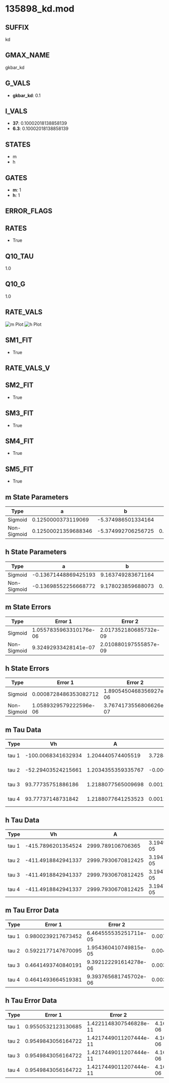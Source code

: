 # 135898_kd.mod

## SUFFIX

kd

## GMAX_NAME

gkbar_kd

## G_VALS

- **gkbar_kd**: 0.1

## I_VALS

- **37**: 0.10002018138858139
- **6.3**: 0.10002018138858139

## STATES

- m
- h

## GATES

- **m**: 1
- **h**: 1

## ERROR_FLAGS


## RATES

- True

## Q10_TAU

1.0

## Q10_G

1.0

## RATE_VALS

![m Plot](/Users/pbozelos/Dropbox/icg-Chai-Panos/supermodels/output_markdown_files/K/135898_kd.mod/images/m.png)
![h Plot](/Users/pbozelos/Dropbox/icg-Chai-Panos/supermodels/output_markdown_files/K/135898_kd.mod/images/h.png)

## SM1_FIT

- True

## RATE_VALS_V

## SM2_FIT

- True

## SM3_FIT

- True

## SM4_FIT

- True

## SM5_FIT

- True

## m State Parameters

| Type | a | b | c | d |
| --- | --- | --- | --- | --- |
| Sigmoid | 0.1250000373119069 | -5.374986501334164 |
| Non-Sigmoid | 0.12500021359688346 | -5.374992706256725 | 0.999999346633768 | 5.597723716004475e-07 |

## h State Parameters

| Type | a | b | c | d |
| --- | --- | --- | --- | --- |
| Sigmoid | -0.13671448869425193 | 9.163749283671164 |
| Non-Sigmoid | -0.13698552256668772 | 9.178023859688073 | 0.998509307686512 | -7.395073791774734e-08 |

## m State Errors

| Type | Error 1 | Error 2 | Error 3 |
| --- | --- | --- | --- |
| Sigmoid | 1.0557835963310176e-06 | 2.017352180685732e-09 | 5.740335628283287e-07 |
| Non-Sigmoid | 9.32492933428141e-07 | 2.010880197555857e-09 | 5.069999597911629e-07 |

## h State Errors

| Type | Error 1 | Error 2 | Error 3 |
| --- | --- | --- | --- |
| Sigmoid | 0.0008728486353082712 | 1.8905450468356927e-06 | 0.0007526356502833378 |
| Non-Sigmoid | 1.0589329579222596e-06 | 3.7674173556806626e-07 | 9.130915294503477e-07 |

## m Tau Data

| Type | Vh | A | b1 | b2 | c1 | c2 | d1 | d2 | e1 | e2 |
| --- | --- | --- | --- | --- | --- | --- | --- | --- | --- | --- |
| tau 1 | -100.0068341632934 | 1.204440574405519 | 3.72880194973482e-05 | -3.731837023665758e-05 |
| tau 2 | -52.29403524215661 | 1.2034355359335767 | -0.00023495901923936317 | 2.3514557724382274e-05 | 0.00023158705600785165 | 1.2444632981851123e-05 |
| tau 3 | 93.77735751886186 | 1.2188077565009698 | 0.0012008779243904326 | -3.9252870532278766e-05 | -2.2647943929936074e-07 | 0.0009042488160352921 | -6.0709403388850295e-05 | -3.28857782615407e-07 |
| tau 4 | 93.77737148731842 | 1.2188077641253523 | 0.0012008778387376776 | -3.925286991209297e-05 | -2.2647944327157953e-07 | 2.82542379629876e-15 | 0.0009042489623318128 | -6.070940438115565e-05 | -3.288577767835837e-07 | -3.4606721988073984e-15 |

## h Tau Data

| Type | Vh | A | b1 | b2 | c1 | c2 | d1 | d2 | e1 | e2 |
| --- | --- | --- | --- | --- | --- | --- | --- | --- | --- | --- |
| tau 1 | -415.7896201354524 | 2999.789106706365 | 3.19495709353662e-05 | 3.115399794441397e-05 |
| tau 2 | -411.4918842941337 | 2999.7930670812425 | 3.194729507388074e-05 | -1.4109682324438422e-10 | 3.1155077619332744e-05 | -1.2941433718513808e-10 |
| tau 3 | -411.4918842941337 | 2999.7930670812425 | 3.194729507388074e-05 | -1.4109682324438422e-10 | 0.0 | 3.1155077619332744e-05 | -1.2941433718513808e-10 | 0.0 |
| tau 4 | -411.4918842941337 | 2999.7930670812425 | 3.194729507388074e-05 | -1.4109682324438422e-10 | 0.0 | 0.0 | 3.1155077619332744e-05 | -1.2941433718513808e-10 | 0.0 | 0.0 |

## m Tau Error Data

| Type | Error 1 | Error 2 | Error 3 |
| --- | --- | --- | --- |
| tau 1 | 0.9800239217673452 | 6.464555535251711e-05 | 0.007925007322120751 |
| tau 2 | 0.5922177147670095 | 1.954360410749815e-05 | 0.004788995065910596 |
| tau 3 | 0.4641493740840191 | 9.392122291614278e-06 | 0.0037533646949557357 |
| tau 4 | 0.4641493664519381 | 9.393765681745702e-06 | 0.0037533646332385696 |

## h Tau Error Data

| Type | Error 1 | Error 2 | Error 3 |
| --- | --- | --- | --- |
| tau 1 | 0.9550532123130685 | 1.4221148307546828e-11 | 4.166608759384305e-06 |
| tau 2 | 0.9549843056164722 | 1.4217449011207444e-11 | 4.166308140275425e-06 |
| tau 3 | 0.9549843056164722 | 1.4217449011207444e-11 | 4.166308140275425e-06 |
| tau 4 | 0.9549843056164722 | 1.4217449011207444e-11 | 4.166308140275425e-06 |

